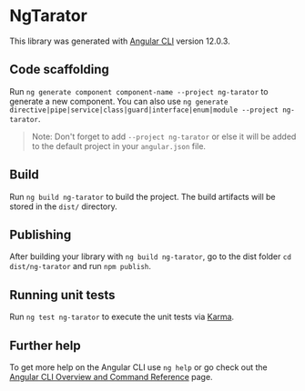 # NgTarator

This library was generated with [Angular CLI](https://github.com/angular/angular-cli) version 12.0.3.

## Code scaffolding

Run `ng generate component component-name --project ng-tarator` to generate a new component. You can also use `ng generate directive|pipe|service|class|guard|interface|enum|module --project ng-tarator`.
> Note: Don't forget to add `--project ng-tarator` or else it will be added to the default project in your `angular.json` file. 

## Build

Run `ng build ng-tarator` to build the project. The build artifacts will be stored in the `dist/` directory.

## Publishing

After building your library with `ng build ng-tarator`, go to the dist folder `cd dist/ng-tarator` and run `npm publish`.

## Running unit tests

Run `ng test ng-tarator` to execute the unit tests via [Karma](https://karma-runner.github.io).

## Further help

To get more help on the Angular CLI use `ng help` or go check out the [Angular CLI Overview and Command Reference](https://angular.io/cli) page.
